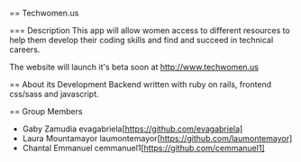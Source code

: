 == Techwomen.us

=== Description
This app will allow women access to different resources to help them develop their coding skills and find and succeed in technical careers.

The website will launch it's beta soon at http://www.techwomen.us

== About its Development
Backend written with ruby on rails, frontend css/sass and javascript.

== Group Members
* Gaby Zamudia evagabriela[https://github.com/evagabriela]
* Laura Mountamayor laumontemayor[https://github.com/laumontemayor]
* Chantal Emmanuel cemmanuel1[https://github.com/cemmanuel1] 

 


